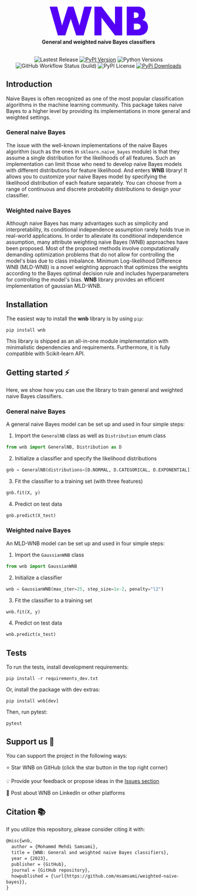 <div align="center">
<img src="https://raw.githubusercontent.com/msamsami/weighted-naive-bayes/main/docs/logo.png" alt="wnb logo" width="275" />
</div>

<div align="center"> <b>General and weighted naive Bayes classifiers</b> </div> <br>

<div align="center">

![Lastest Release](https://img.shields.io/badge/release-v0.2.2-green)
[![PyPI Version](https://img.shields.io/pypi/v/wnb)](https://pypi.org/project/wnb/)
![Python Versions](https://img.shields.io/badge/python-3.8%20%7C%203.9%20%7C%203.10%20%7C%203.11%20%7C%203.12-blue)<br>
![GitHub Workflow Status (build)](https://github.com/msamsami/weighted-naive-bayes/actions/workflows/python-publish.yml/badge.svg)
![PyPI License](https://img.shields.io/pypi/l/wnb)
[![PyPi Downloads](https://static.pepy.tech/badge/wnb)](https://pepy.tech/project/wnb)

</div>

## Introduction
Naive Bayes is often recognized as one of the most popular classification algorithms in the machine learning community. This package takes naive Bayes to a higher level by providing its implementations in more general and weighted settings.

### General naive Bayes
The issue with the well-known implementations of the naive Bayes algorithm (such as the ones in `sklearn.naive_bayes` module) is that they assume a single distribution for the likelihoods of all features. Such an implementation can limit those who need to develop naive Bayes models with different distributions for feature likelihood. And enters **WNB** library! It allows you to customize your naive Bayes model by specifying the likelihood distribution of each feature separately. You can choose from a range of continuous and discrete probability distributions to design your classifier.

### Weighted naive Bayes
Although naive Bayes has many advantages such as simplicity and interpretability, its conditional independence assumption rarely holds true in real-world applications. In order to alleviate its conditional independence assumption, many attribute weighting naive Bayes (WNB) approaches have been proposed. Most of the proposed methods involve computationally demanding optimization problems that do not allow for controlling the model's bias due to class imbalance. Minimum Log-likelihood Difference WNB (MLD-WNB) is a novel weighting approach that optimizes the weights according to the Bayes optimal decision rule and includes hyperparameters for controlling the model's bias. **WNB** library provides an efficient implementation of gaussian MLD-WNB.

## Installation
The easiest way to install the **wnb** library is by using `pip`:
```
pip install wnb
```
This library is shipped as an all-in-one module implementation with minimalistic dependencies and requirements. Furthermore, it is fully compatible with Scikit-learn API.

## Getting started ⚡️
Here, we show how you can use the library to train general and weighted naive Bayes classifiers. 

### General naive Bayes

A general naive Bayes model can be set up and used in four simple steps:

1. Import the `GeneralNB` class as well as `Distribution` enum class
```python
from wnb import GeneralNB, Distribution as D
```

2. Initialize a classifier and specify the likelihood distributions
```python
gnb = GeneralNB(distributions=[D.NORMAL, D.CATEGORICAL, D.EXPONENTIAL])
```

3. Fit the classifier to a training set (with three features)
```python
gnb.fit(X, y)
```

4. Predict on test data
```python
gnb.predict(X_test)
```

### Weighted naive Bayes

An MLD-WNB model can be set up and used in four simple steps:

1. Import the `GaussianWNB` class
```python
from wnb import GaussianWNB
```

2. Initialize a classifier
```python
wnb = GaussianWNB(max_iter=25, step_size=1e-2, penalty="l2")
```

3. Fit the classifier to a training set
```python
wnb.fit(X, y)
```

4. Predict on test data
```python
wnb.predict(x_test)
```

## Tests
To run the tests, install development requirements:
```
pip install -r requirements_dev.txt
```

Or, install the package with dev extras:
```
pip install wnb[dev]
```

Then, run pytest:
```
pytest
```

## Support us 🤝
You can support the project in the following ways:

⭐ Star WNB on GitHub (click the star button in the top right corner)

💡 Provide your feedback or propose ideas in the [Issues section](https://github.com/msamsami/weighted-naive-bayes/issues)

📰 Post about WNB on LinkedIn or other platforms


## Citation 📚
If you utilize this repository, please consider citing it with:

```
@misc{wnb,
  author = {Mohammd Mehdi Samsami},
  title = {WNB: General and weighted naive Bayes classifiers},
  year = {2023},
  publisher = {GitHub},
  journal = {GitHub repository},
  howpublished = {\url{https://github.com/msamsami/weighted-naive-bayes}},
}
```